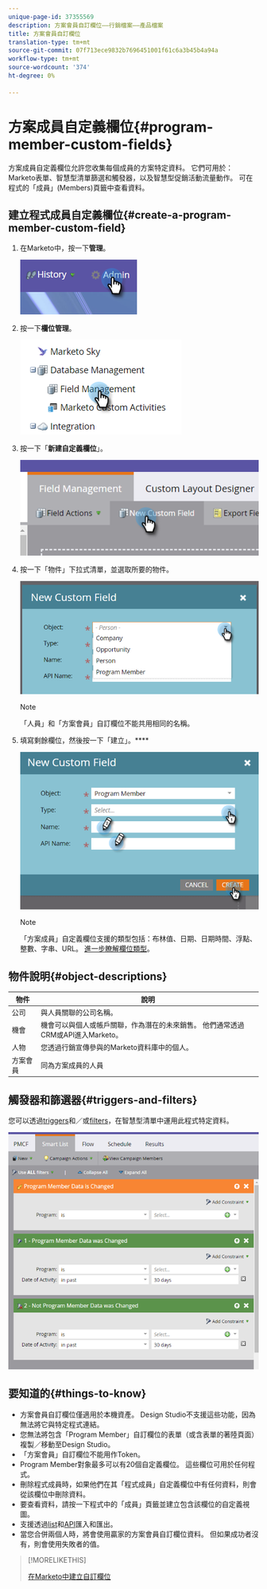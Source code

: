 ```yaml
---
unique-page-id: 37355569
description: 方案會員自訂欄位——行銷檔案——產品檔案
title: 方案會員自訂欄位
translation-type: tm+mt
source-git-commit: 07f713ece9832b7696451001f61c6a3b45b4a94a
workflow-type: tm+mt
source-wordcount: '374'
ht-degree: 0%

---
```



# 方案成員自定義欄位{#program-member-custom-fields}

方案成員自定義欄位允許您收集每個成員的方案特定資料。 它們可用於：Marketo表單、智慧型清單篩選和觸發器，以及智慧型促銷活動流量動作。 可在程式的「成員」(Members)頁籤中查看資料。

## 建立程式成員自定義欄位{#create-a-program-member-custom-field}

1. 在Marketo中，按一下&#x200B;**管理**。

   ![](assets/one.png)

1. 按一下&#x200B;**欄位管理**。

   ![](assets/two.png)

1. 按一下「**新建自定義欄位**」。

   ![](assets/three.png)

1. 按一下「物件」下拉式清單，並選取所要的物件。

   ![](assets/four.png)

   >[!NOTE]
   >
   >「人員」和「方案會員」自訂欄位不能共用相同的名稱。

1. 填寫剩餘欄位，然後按一下「建立」。****

   ![](assets/five.png)

   >[!NOTE]
   >
   >「方案成員」自定義欄位支援的類型包括：布林值、日期、日期時間、浮點、整數、字串、URL。 [進一步瞭解欄位類型](/help/marketo/product-docs/administration/field-management/custom-field-type-glossary.md)。

## 物件說明{#object-descriptions}

| 物件 | 說明 |
|---|---|
| 公司 | 與人員關聯的公司名稱。 |
| 機會 | 機會可以與個人或帳戶關聯，作為潛在的未來銷售。 他們通常透過CRM或API進入Marketo。 |
| 人物 | 您透過行銷宣傳參與的Marketo資料庫中的個人。 |
| 方案會員 | 同為方案成員的人員 |

## 觸發器和篩選器{#triggers-and-filters}

您可以透過[triggers](/help/marketo/product-docs/core-marketo-concepts/smart-campaigns/creating-a-smart-campaign/define-smart-list-for-smart-campaign-trigger.md)和／或[filters](/help/marketo/product-docs/core-marketo-concepts/smart-lists-and-static-lists/creating-a-smart-list/find-and-add-filters-to-a-smart-list.md)，在智慧型清單中運用此程式特定資料。

![](assets/six.png)

## 要知道的{#things-to-know}

* 方案會員自訂欄位僅適用於本機資產。 Design Studio不支援這些功能，因為無法將它與特定程式連結。
* 您無法將包含「Program Member」自訂欄位的表單（或含表單的著陸頁面）複製／移動至Design Studio。
* 「方案會員」自訂欄位不能用作Token。
* Program Member對象最多可以有20個自定義欄位。 這些欄位可用於任何程式。
* 刪除程式成員時，如果他們在其「程式成員」自定義欄位中有任何資料，則會從該欄位中刪除資料。
* 要查看資料，請按一下程式中的「成員」頁籤並建立包含該欄位的自定義視圖。
* 支援透過[list](/help/marketo/getting-started/quick-wins/import-a-list-of-people.md)和[API](https://developers.marketo.com/)匯入和匯出。
* 當您合併兩個人時，將會使用贏家的方案會員自訂欄位資料。 但如果成功者沒有，則會使用失敗者的值。

>[!MORELIKETHIS]
>
>[在Marketo中建立自訂欄位](/help/marketo/product-docs/administration/field-management/create-a-custom-field-in-marketo.md)
